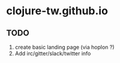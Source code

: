 # clojure-tw.github.io

## TODO
 1. create basic landing page (via hoplon ?)
 2. Add irc/gitter/slack/twitter info
